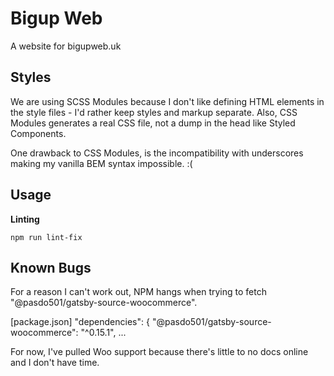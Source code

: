 # Bigup Web

A website for bigupweb.uk

## Styles

We are using SCSS Modules because I don't like defining HTML elements in the style files - I'd rather keep styles and markup separate. Also, CSS Modules generates a real CSS file, not a dump in the head like Styled Components.

One drawback to CSS Modules, is the incompatibility with underscores making my vanilla BEM syntax impossible. :(

## Usage

**Linting**

`npm run lint-fix`


## Known Bugs

For a reason I can't work out, NPM hangs when trying to fetch "@pasdo501/gatsby-source-woocommerce".

[package.json]
"dependencies": {
	"@pasdo501/gatsby-source-woocommerce": "^0.15.1",
	...

For now, I've pulled Woo support because there's little to no docs online and I don't have time.
